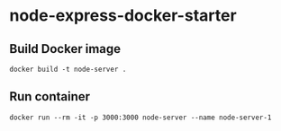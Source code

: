 # node-express-docker-starter

## Build Docker image
```
docker build -t node-server .
```

## Run container
```
docker run --rm -it -p 3000:3000 node-server --name node-server-1
```
